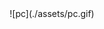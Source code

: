 <!--
<div align="center">
        <img align="center" src="./assets/pc.gif"/>
</div>

-->

<span style="display:block;text-align:center" onClick="0">
	![pc](./assets/pc.gif)
</span>
